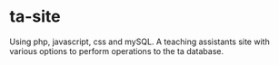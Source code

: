 # ta-site

Using php, javascript, css and mySQL. A teaching assistants site with various options to perform operations to the ta database.
